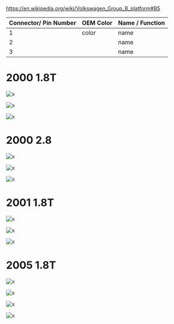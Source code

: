 https://en.wikipedia.org/wiki/Volkswagen_Group_B_platform#B5


| Connector/ Pin Number | OEM Color | Name / Function | 
| --------------------- |------- |---------------- |
| 1 | color     | name                          |
| 2 |           | name                          |
| 3 |           | name                          |

# 2000 1.8T

![x](OEM-Docs/VAG/2000_a4_1.8t_1.png)

![x](OEM-Docs/VAG/2000_a4_1.8t_2.png)

![x](OEM-Docs/VAG/2000_a4_1.8t_3.png)

# 2000 2.8

![x](OEM-Docs/VAG/2000_a4_2.8_1.png)

![x](OEM-Docs/VAG/2000_a4_2.8_2.png)

![x](OEM-Docs/VAG/2000_a4_2.8_3.png)


# 2001 1.8T

![x](OEM-Docs/VAG/2001_a4_1.8t_1.png)

![x](OEM-Docs/VAG/2001_a4_1.8t_2.png)

![x](OEM-Docs/VAG/2001_a4_1.8t_3.png)

# 2005 1.8T

![x](OEM-Docs/VAG/2005_a4_1.8t_1.png)

![x](OEM-Docs/VAG/2005_a4_1.8t_2.png)

![x](OEM-Docs/VAG/2005_a4_1.8t_3.png)

![x](OEM-Docs/VAG/2005_a4_1.8t_4.png)

